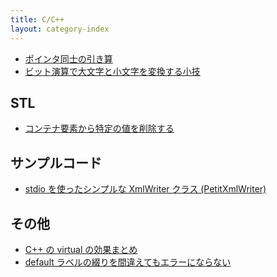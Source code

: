 ```yaml
---
title: C/C++
layout: category-index
---
```


- [ポインタ同士の引き算](pointer-subtraction.html)
- [ビット演算で大文字と小文字を変換する小技](bit-op-lowercase.html)

STL
----
- [コンテナ要素から特定の値を削除する](stl/remove-element.html)

サンプルコード
----
- [stdio を使ったシンプルな XmlWriter クラス (PetitXmlWriter)](xml/petit-xml-writer.html)

その他
----
- [C++ の virtual の効果まとめ](virtual.html)
- [default ラベルの綴りを間違えてもエラーにならない](typo-of-default.html)


